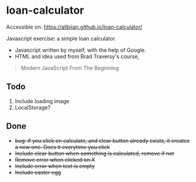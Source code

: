 # loan-calculator
Accessible on: https://alibijan.github.io/loan-calculator/

Javascript exercise: a simple loan calculator. 
- Javascript written by myself, with the help of Google.
- HTML and idea used from Brad Traversy's course,
> Modern JavaScript From The Beginning

## Todo
1. Include loading image
2. LocalStorage?

## Done
- ~~bug: if you click on calculate, and clear button already exists, it creates a new one. Does it everytime you click~~
- ~~Include clear button when something is calculated, remove if not~~
- ~~Remove error when clicked on X~~
- ~~Include error when text is empty~~
- ~~Include easter egg~~